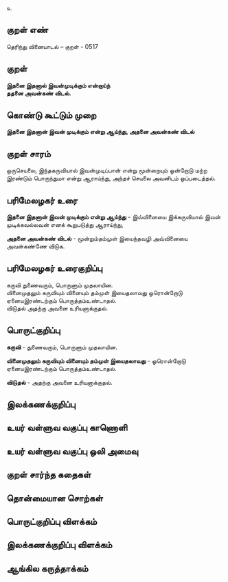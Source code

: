 உ

## குறள் எண் 

தெரிந்து வினையாடல்  – குறள் - 0517  

## குறள் 

**இதனை இதனால் இவன்முடிக்கும் என்றாய்ந்  
ததனை அவன்கண் விடல்.**

## கொண்டு கூட்டும் முறை

**இதனை இதனான் இவன் முடிக்கும் என்று ஆய்ந்து, அதனை அவன்கண் விடல்**  

## குறள் சாரம் 

ஒருசெயலை, இந்தகருவியால் இவன்முடிப்பான் என்று மூன்றையும் ஒன்றோடு மற்ற இரண்டும் பொருந்துமா என்று ஆராய்ந்து, அந்தச் செயலை அவனிடம் ஒப்படைத்தல்.  

## பரிமேலழகர் உரை

**இதனை இதனான் இவன் முடிக்கும் என்று ஆய்ந்து** - இவ்வினையை இக்கருவியால் இவன் முடிக்கவல்லவன் எனக் கூறுபடுத்து ஆராய்ந்து,  

**அதனை அவன்கண் விடல்** - மூன்றும்தம்முள் இயைந்தவழி அவ்வினையை அவன்கண்ணே விடுக.  


## பரிமேலழகர் உரைகுறிப்பு   

கருவி துணைவரும், பொருளும் முதலாயின.  
வினைமுதலும் கருவியும் வினையும் தம்முள் இயைதலாவது ஓரொன்றோடு ஏனையஇரண்டற்கும் பொருத்தம்உண்டாதல்.  
விடுதல் அதற்கு அவனை உரியனாக்குதல்.    

## பொருட்குறிப்பு 

**கருவி** - துணைவரும், பொருளும் முதலாயின.  

**வினைமுதலும் கருவியும் வினையும் தம்முள் இயைதலாவது** - ஓரொன்றோடு ஏனையஇரண்டற்கும் பொருத்தம்உண்டாதல்.  

**விடுதல்** - அதற்கு அவனை உரியனாக்குதல்.   

## இலக்கணக்குறிப்பு  


## உயர் வள்ளுவ வகுப்பு காணொளி


## உயர் வள்ளுவ வகுப்பு ஒலி அமைவு 

 
## குறள் சார்ந்த கதைகள் 


## தொன்மையான சொற்கள்


## பொருட்குறிப்பு விளக்கம்


## இலக்கணக்குறிப்பு விளக்கம்


## ஆங்கில கருத்தாக்கம் 


